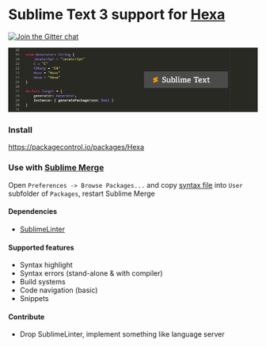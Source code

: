 # Sublime Text 3 support for [Hexa](https://github.com/hexalang)

[![Join the Gitter chat](https://badges.gitter.im/hexalang/hexalang.svg)](https://gitter.im/hexalang/SublimeText?utm_source=share-link&utm_medium=link&utm_campaign=share-link)

![Screenshot](screenshot.png?raw=true)

### Install

<https://packagecontrol.io/packages/Hexa>

### Use with [Sublime Merge](https://www.sublimemerge.com/)

Open `Preferences -> Browse Packages...` and copy [syntax file](https://github.com/hexalang/hexa-sublime-bundle/blob/master/Hexa.sublime-syntax) into `User` subfolder of `Packages`, restart Sublime Merge

#### Dependencies

- [SublimeLinter](http://www.sublimelinter.com/en/stable/installation.html)

#### Supported features

- Syntax highlight
- Syntax errors (stand-alone & with compiler)
- Build systems
- Code navigation (basic)
- Snippets

#### Contribute

- Drop SublimeLinter, implement something like language server
